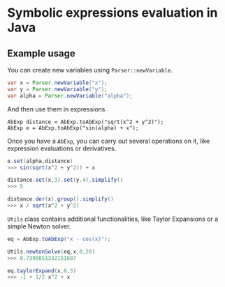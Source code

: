 # Symbolic expressions evaluation in Java
## Example usage
You can create new variables using `Parser::newVariable`.

```Java
var x = Parser.newVariable("x");
var y = Parser.newVariable("y");
var alpha = Parser.newVariable("alpha");
```
And then use them in expressions
```
AbExp distance = AbExp.toAbExp("sqrt(x^2 + y^2)");
AbExp e = AbExp.toAbExp("sin(alpha) + x");
```
Once you have a `AbExp`, you can carry out several operations on it, like expression evaluations or derivatives.
```Java
e.set(alpha,distance)
>>> sin(sqrt(x^2 + y^2)) + x

distance.set(x,3).set(y.4).simplify()
>>> 5

distance.der(x).group().simplify()
>>> x / sqrt(x^2 + y^2)
```
`Utils` class contains additional functionalities, like Taylor Expansions or a simple Newton solver.
```Java
eq = AbExp.toAbExp("x - cos(x)");

Utils.newtonSolve(eq,x,0,20)
>>> 0.7390851332151607

eq.taylorExpand(x,0,3)
>>> -1 + 1/2 x^2 + x
```
